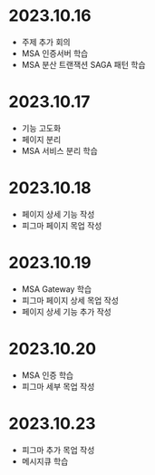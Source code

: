 # 2023.10.16
- 주제 추가 회의
- MSA 인증서버 학습
- MSA 분산 트랜잭션 SAGA 패턴 학습

# 2023.10.17
- 기능 고도화
- 페이지 분리
- MSA 서비스 분리 학습

# 2023.10.18
- 페이지 상세 기능 작성
- 피그마 페이지 목업 작성

# 2023.10.19
- MSA Gateway 학습
- 피그마 페이지 상세 목업 작성
- 페이지 상세 기능 추가 작성

# 2023.10.20
- MSA 인증 학습
- 피그마 세부 목업 작성

# 2023.10.23
- 피그마 추가 목업 작성
- 메시지큐 학습
